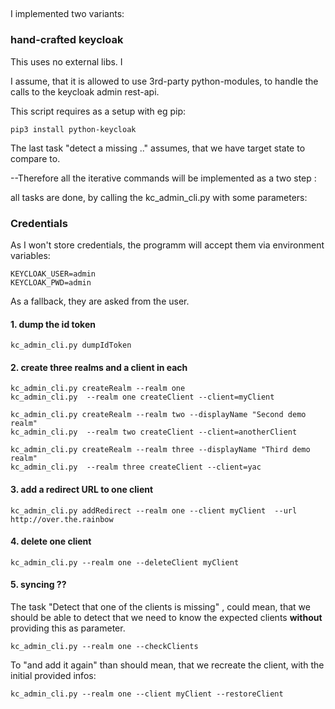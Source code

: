 ## 
I implemented two variants:

### hand-crafted keycloak  
This uses no external libs. I 


I assume, that it is allowed to use 3rd-party python-modules, to handle the 
calls to the keycloak admin rest-api.

This script requires as a setup with eg pip:

`pip3 install python-keycloak`


The last task "detect a missing .." assumes, that we have target state to compare to.

--Therefore all the iterative commands will be implemented as a two step
:   


all tasks are done, by calling the kc_admin_cli.py with some parameters:

### Credentials
As I won't store credentials, the programm will accept them via environment variables:
```shell script
KEYCLOAK_USER=admin
KEYCLOAK_PWD=admin
```
As a fallback, they are asked from  the user.

 

#### 1. dump the id token

`kc_admin_cli.py dumpIdToken`

#### 2. create three realms and a client in each

```
kc_admin_cli.py createRealm --realm one   
kc_admin_cli.py  --realm one createClient --client=myClient

kc_admin_cli.py createRealm --realm two --displayName "Second demo realm"
kc_admin_cli.py  --realm two createClient --client=anotherClient

kc_admin_cli.py createRealm --realm three --displayName "Third demo realm"  
kc_admin_cli.py  --realm three createClient --client=yac

```

#### 3. add a redirect URL to one client

`kc_admin_cli.py addRedirect --realm one --client myClient  --url http://over.the.rainbow`

#### 4. delete one client

`kc_admin_cli.py --realm one --deleteClient myClient`
 
#### 5. syncing ??
The task "Detect that one of the clients is missing" , could mean, that we should be able 
to detect that we need to know the expected clients **without** providing this as parameter. 
 
`kc_admin_cli.py --realm one --checkClients `

To "and add it again" than should mean, that we recreate the client, with the initial provided infos:

`kc_admin_cli.py --realm one --client myClient --restoreClient`
  

 

 



